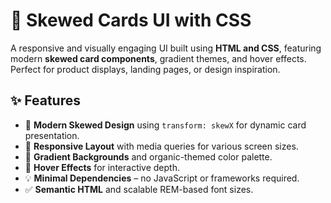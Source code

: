 # 🌿 Skewed Cards UI with CSS

A responsive and visually engaging UI built using **HTML and CSS**, featuring modern **skewed card components**, gradient themes, and hover effects. Perfect for product displays, landing pages, or design inspiration.

## ✨ Features

- 🎨 **Modern Skewed Design** using `transform: skewX` for dynamic card presentation.
- 📱 **Responsive Layout** with media queries for various screen sizes.
- 🌈 **Gradient Backgrounds** and organic-themed color palette.
- 🧊 **Hover Effects** for interactive depth.
- 💡 **Minimal Dependencies** – no JavaScript or frameworks required.
- ✅ **Semantic HTML** and scalable REM-based font sizes.
